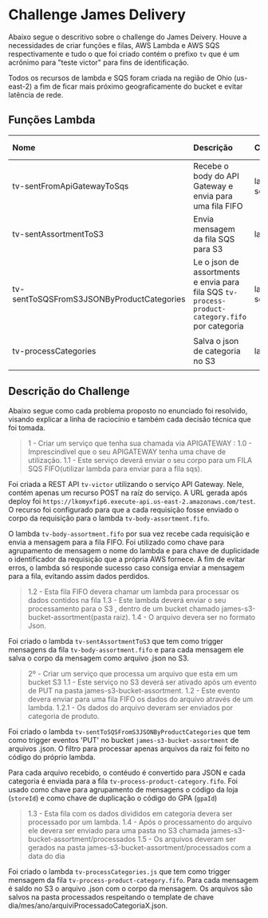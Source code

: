# Challenge James Delivery

Abaixo segue o descritivo sobre o challenge do James Deivery. Houve a necessidades de criar funções e filas, AWS Lambda e AWS SQS respectivamente e tudo o que foi criado contém o prefixo ```tv``` que é um acrônimo para "teste victor" para fins de identificação.

Todos os recursos de lambda e SQS foram criada na região de Ohio (us-east-2) a fim de ficar mais próximo geograficamente do bucket e evitar latência de rede.

## Funções Lambda
Nome | Descrição | Código Fonte | Trigger | Variável de ambiente
:--------- | :------ | :------- | :------- | :------- |
tv-sentFromApiGatewayToSqs | Recebe o body do API Gateway e envia para uma fila FIFO | lambda-functions/tv-sentFromApiGatewayToSqs.js | API Gateway ```tv-api``` | SQS_QUEUE_URL
tv-sentAssortmentToS3 | Envia mensagem da fila SQS para S3 | lambda-functions/tv-sentAssortmentToS3.js | Fila SQS ```tv-body-assortment.fifo``` | S3_BUCKET_NAME
tv-sentToSQSFromS3JSONByProductCategories | Le o json de assortments e envia para fila SQS ```tv-process-product-category.fifo``` por categoria | lambda-functions/tv-sentToSQSFromS3JSONByProductCategories.js | Evento PUT do S3. Bucket ```james-s3-bucket-assortment``` | SQS_QUEUE_URL
tv-processCategories | Salva o json de categoria no S3 | lambda-functions/tv-processCategories.js | Fila SQS ```tv-process-product-category.fifo``` | S3_BUCKET_NAME, S3_PREFIX

## Descrição do Challenge

Abaixo segue como cada problema proposto no enunciado foi resolvido, visando explicar a linha de raciocínio e também cada decisão técnica que foi tomada.

> 	1 - Criar um serviço que tenha sua chamada via APIGATEWAY :
        1.0 - Imprescindível que o seu APIGATEWAY tenha uma chave de utilização.
	    1.1 - Este serviço deverá enviar o seu corpo para um FILA SQS FIFO(utilizar lambda para enviar para a fila sqs).

Foi criada a REST API ```tv-victor``` utilizando o serviço API Gateway. Nele, contém apenas um recurso POST na raíz do serviço. A URL gerada após deploy foi ```https://lkomyxfip6.execute-api.us-east-2.amazonaws.com/test```. O recurso foi configurado para que a cada requisição fosse enviado o corpo da requisição para o lambda ```tv-body-assortment.fifo```.

O lambda ```tv-body-assortment.fifo``` por sua vez recebe cada requisição e envia a mensagem para a fila FIFO. Foi utilizado como chave para agrupamento de mensagem o nome do lambda e para chave de duplicidade o identificador da requisição que a própria AWS fornece. A fim de evitar erros, o lambda só responde sucesso caso consiga enviar a mensagem para a fila, evitando assim dados perdidos.

> 1.2 - Esta fila FIFO devera chamar um lambda para processar os dados contidos na fila
1.3 - Este lambda deverá enviar o seu processamento para o S3 , dentro de um bucket chamado james-s3-bucket-assortment(pasta raiz).
1.4 - O arquivo devera ser no formato Json.

Foi criado o lambda ```tv-sentAssortmentToS3``` que tem como trigger mensagens da fila ```tv-body-assortment.fifo``` e para cada mensagem ele salva o corpo da mensagem como arquivo .json no S3.

>2º - Criar um serviço que processa um arquivo que esta em um bucket S3
1.1 - Este serviço no S3 deverá ser ativado após um evento de PUT na pasta james-s3-bucket-assortment.
1.2 - Este evento devera enviar para uma fila FIFO os dados do arquivo através de um lambda.
1.2.1 - Os dados do arquivo deveram ser enviados por categoria de produto.

Foi criado o lambda ```tv-sentToSQSFromS3JSONByProductCategories``` que tem como trigger eventos 'PUT' no bucket ```james-s3-bucket-assortment``` de arquivos .json. O filtro para processar apenas arquivos da raiz foi feito no código do próprio lambda.

Para cada arquivo recebido, o contéudo é convertido para JSON e cada categoria é enviada para a fila ```tv-process-product-category.fifo```. Foi usado como chave para agrupamento de mensagens o código da loja (```storeId```) e como chave de duplicação o código do GPA (```gpaId```)

> 1.3 - Esta fila com os dados divididos em categoria devera ser processado por um lambda.
1.4 - Após o processamento do arquivo ele devera ser enviado para uma pasta no S3 chamada james-s3-bucket-assortment/processados
1.5 - Os arquivos deveram ser gerados na pasta james-s3-bucket-assortment/processados com a data do dia

Foi criado o lambda ```tv-processCategories.js``` que tem como trigger mensagem da fila ```tv-process-product-category.fifo```. Para cada mensagem é saldo no S3 o arquivo .json com o corpo da mensagem. Os arquivos são salvos na pasta processados respeitando o template de chave dia/mes/ano/arquiviProcessadoCategoriaX.json.
